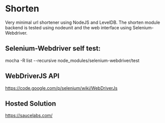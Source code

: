 # Shorten

Very minimal url shortener using NodeJS and LevelDB.
The shorten module backend is tested using nodeunit
and the web interface using Selenium-Webdriver.

## Selenium-Webdriver self test:
mocha -R list --recursive node_modules/selenium-webdriver/test

## WebDriverJS API
https://code.google.com/p/selenium/wiki/WebDriverJs

## Hosted Solution
https://saucelabs.com/